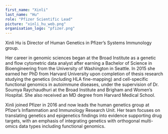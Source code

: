 ```yaml
---
first_name: "Xinli"
last_name: "Hu"
role: "Pfizer Scientific Lead"
picture: "xinli_hu_web.png"
organisation_logo: "pfizer.png"
---
```

Xinli Hu is Director of Human Genetics in Pfizer’s Systems Immunology group. 

Her career in genomic sciences began at the Broad Institute as a genetic and flow cytometric data analyst after earning a Bachelor of Science in Bioengineering from the University of Washington in Seattle. In 2015 she earned her PhD from Harvard University upon completion of thesis research studying the genetics (including HLA fine-mapping) and cell-specific functional genomics in autoimmune diseases, under the supervision of Dr. Soumya Raychaudhuri at the Broad Institute and Brigham and Women’s Hospital. She also received an MD degree from Harvard Medical School. 

Xinli joined Pfizer in 2016 and now leads the human genetics group at Pfizer’s Inflammation and Immunology Research Unit. Her team focuses on translating genetics and epigenetics findings into evidence supporting drug targets, with an emphasis of integrating genetics with orthogonal multi-omics data types including functional genomics.
